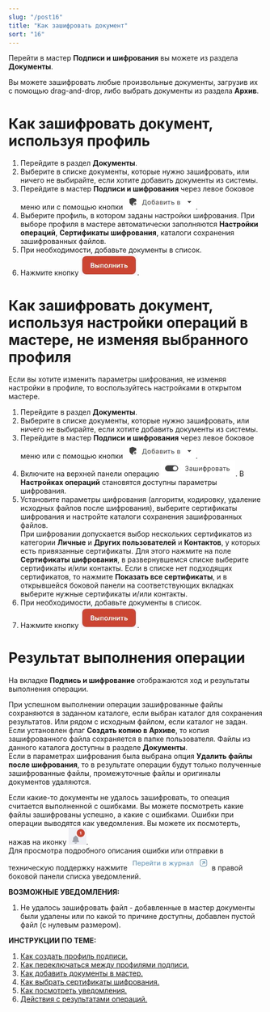 ```yaml
---
slug: "/post16"
title: "Как зашифровать документ"
sort: "16"
---
```


Перейти в мастер **Подписи и шифрования** вы можете из раздела  **Документы**.

Вы можете зашифровать любые произвольные документы, загрузив их с помощью drag-and-drop, либо выбрать документы из раздела **Архив**.

#  Как зашифровать документ, используя профиль

1. Перейдите в раздел **Документы**.
2. Выберите в списке документы, которые нужно зашифровать, или ничего не выбирайте, если хотите добавить документы из системы.
3. Перейдите в мастер **Подписи и шифрования** через левое боковое меню  или с помощью кнопки ![add-to-button.jpg](./images/add-to-button.jpg "Добавить в").
4. Выберите профиль, в котором заданы настройки шифрования. 
При выборе профиля в мастере автоматически заполняются **Настройки операций**, **Сертификаты шифрования**, каталоги сохранения зашифрованных файлов.
5. При необходимости, добавьте документы в список.
6. Нажмите кнопку ![execute-button.jpg](./images/execute-button.jpg "Выполнить").

#  Как зашифровать документ, используя настройки операций в мастере, не изменяя выбранного профиля
Если вы хотите изменить параметры шифрования, не изменяя настройки в профиле, то воспользуйтесь настройками в открытом мастере.

1. Перейдите в раздел **Документы**.
2. Выберите в списке документы, которые нужно зашифровать, или ничего не выбирайте, если хотите добавить документы из системы.
3. Перейдите в мастер **Подписи и шифрования** через левое боковое меню  или с помощью кнопки ![add-to-button.jpg](./images/add-to-button.jpg "Добавить в").
4. Включите на верхней панели операцию ![encrypt.jpg](./images/encrypt.jpg "Выполнить"). В **Настройках операций** становятся доступны параметры шифрования.  
5. Установите параметры шифрования (алгоритм, кодировку, удаление исходных файлов после шифрования), выберите сертификаты шифрования и настройте каталоги сохранения зашифрованных файлов.  
При шифровании допускается выбор нескольких сертификатов из категории **Личные** и **Других пользователей** и **Контактов**, у которых есть привязанные сертификаты. Для этого нажмите на поле **Сертификаты шифрования**, в развернувшемся списке выберите сертификаты и/или контакты. Если в списке нет подходящих сертификатов, то нажмите **Показать все сертификаты**, и в открывшейся боковой панели на соответствующих вкладках выберите нужные сертификаты и/или контакты.
6. При необходимости, добавьте документы в список.
7. Нажмите кнопку ![execute-button.jpg](./images/execute-button.jpg "Выполнить").

# Результат выполнения операции

На вкладке **Подпись и шифрование** отображаются ход и результаты выполнения операции.

При успешном выполнении операции зашифрованные файлы сохраняются в заданном каталоге, если выбран каталог для сохранения результатов. Или рядом с исходным файлом, если каталог не задан.  
Если установлен флаг **Создать копию в Архиве**, то копия зашифрованного файла сохраняется в папке пользователя. Файлы из данного каталога доступны в разделе **Документы**.  
Если в параметрах шифрования была выбрана опция **Удалить файлы после шифрования**, то в результате операции будут только полученные зашифрованные файлы, промежуточные файлы и оригиналы документов удаляются.  

Если какие-то документы не удалось зашифровать, то опеация считается выполненной с ошибками. Вы можете посмотреть какие файлы зашифрованы успешно, а какие с ошибками. 
Ошибки при операции выводятся как уведомления. Вы можете их посмотерть, нажав на иконку ![notifications-button.jpg](./images/notifications-button.jpg "События").  
Для просмотра подробного описания ошибки или отправки в техническую поддержку нажмите ![to-log-button.jpg](./images/to-log-button.jpg "Перейти в журнал") в правой боковой панели списка уведомлений.

**ВОЗМОЖНЫЕ УВЕДОМЛЕНИЯ:**  

1. Не удалось зашифровать файл - добавленные в мастер документы были удалены или по какой то причине доступны, добавлен пустой файл (с нулевым размером).

**ИНСТРУКЦИИ ПО ТЕМЕ:**

1. [Как создать профиль подписи.](https://docs.cryptoarm.ru/05-v3.0-Beta/004-documents/create-profile)  
2. [Как переключаться между профилями подписи.](https://docs.cryptoarm.ru/05-v3.0-Beta/004-documents/select-profile)  
3. [Как добавить документы в мастер.](https://docs.cryptoarm.ru/05-v3.0-Beta/004-documents/add-docs)  
4. [Как выбрать сертификаты шифрования.](https://docs.cryptoarm.ru/05-v3.0-Beta/004-documents/select-cipher-certs)  
5. [Как посмотреть уведомления.](https://docs.cryptoarm.ru/05-v3.0-Beta/007-cryptoarm/notifications)  
6. [Действия с результатами операций.](https://docs.cryptoarm.ru/05-v3.0-Beta/004-documents/operations-result)  